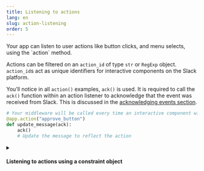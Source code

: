 ```yaml
---
title: Listening to actions
lang: en
slug: action-listening
order: 5
---
```


<div class="section-content">
Your app can listen to user actions like button clicks, and menu selects, using the `action` method.

Actions can be filtered on an `action_id` of type `str` or `RegExp` object. `action_id`s act as unique identifiers for interactive components on the Slack platform.

You’ll notice in all `action()` examples, `ack()` is used. It is required to call the `ack()` function within an action listener to acknowledge that the event was received from Slack. This is discussed in the [acknowledging events section](#acknowledge).

</div>

```python
# Your middleware will be called every time an interactive component with the action_id "approve_button" is triggered
@app.action("approve_button")
def update_message(ack):
    ack()
    # Update the message to reflect the action
```

<details class="secondary-wrapper">
<summary class="section-head" markdown="0">
<h4 class="section-head">Listening to actions using a constraint object</h4>
</summary>

<div class="secondary-content" markdown="0">

You can use a constraints object to listen to `callback_id`s, `block_id`s, and `action_id`s (or any combination of them). Constraints in the object can be of type `str` or `RegExp` object.

</div>

```python
# Your function will only be called when the action_id matches 'select_user' AND the block_id matches 'assign_ticket'
@app.action({"action_id": "select_user", "block_id": "assign_ticket"})
def update_message(ack, action, client):
    ack()
    client.reactions_add(name='white_check_mark',
                         timestamp=action['ts'],
                         channel=action['channel'])
```

</details>
